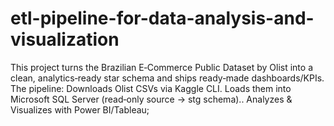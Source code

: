 # etl-pipeline-for-data-analysis-and-visualization
This project turns the Brazilian E‑Commerce Public Dataset by Olist into a clean, analytics‑ready star schema and ships ready‑made dashboards/KPIs. The pipeline: Downloads Olist CSVs via Kaggle CLI. Loads them into Microsoft SQL Server (read‑only source → stg schema).. Analyzes &amp; Visualizes with Power BI/Tableau;
